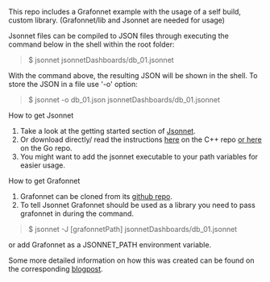 This repo includes a Grafonnet example with the usage of a self build, custom library.
(Grafonnet/lib and Jsonnet are needed for usage)

Jsonnet files can be compiled to JSON files through executing the command below in the shell within the root folder:

> $ jsonnet jsonnetDashboards/db_01.jsonnet 

With the command above, the resulting JSON will be shown in the shell. To store the JSON in a file use '-o' option:

> $ jsonnet -o db_01.json jsonnetDashboards/db_01.jsonnet 

How to get Jsonnet
1. Take a look at the getting started section of [Jsonnet](https://jsonnet.org/learning/getting_started.html).
2. Or download directly/ read the instructions [here](https://github.com/google/jsonnet) on the C++ repo [or here](https://github.com/google/go-jsonnet) on the Go repo.
3. You might want to add the jsonnet executable to your path variables for easier usage.

How to get Grafonnet
1. Grafonnet can be cloned from its [github repo](https://github.com/grafana/grafonnet-lib/tree/master/grafonnet).
2. To tell Jsonnet Grafonnet should be used as a library you need to pass grafonnet in during the command.

> $ jsonnet -J [grafonnetPath] jsonnetDashboards/db_01.jsonnet 

or add Grafonnet as a JSONNET_PATH environment variable.

Some more detailed information on how this was created can be found on the corresponding [blogpost](https://www.novatec-gmbh.de/en/blog/grafana-dashboards-as-code-with-grafonnet).
